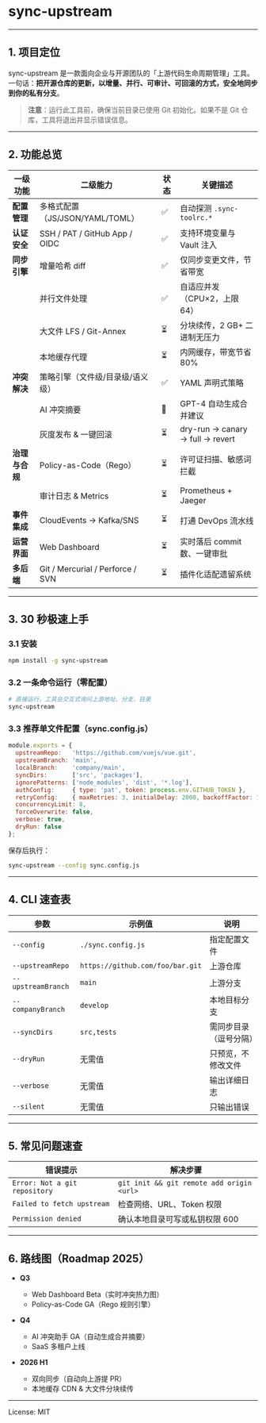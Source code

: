 # sync-upstream  

---

## 1. 项目定位
sync-upstream 是一款面向企业与开源团队的「上游代码生命周期管理」工具。  
一句话：**把开源仓库的更新，以增量、并行、可审计、可回滚的方式，安全地同步到你的私有分支**。
> **注意**：运行此工具前，确保当前目录已使用 Git 初始化。如果不是 Git 仓库，工具将退出并显示错误信息。
---

## 2. 功能总览

| 一级功能 | 二级能力 | 状态 | 关键描述 |
|---|---|---|---|
| **配置管理** | 多格式配置（JS/JSON/YAML/TOML） | ✅ | 自动探测 `.sync-toolrc.*` |
| **认证安全** | SSH / PAT / GitHub App / OIDC | ✅ | 支持环境变量与 Vault 注入 |
| **同步引擎** | 增量哈希 diff | ✅ | 仅同步变更文件，节省带宽 |
|  | 并行文件处理 | ✅ | 自适应并发（CPU×2，上限 64） |
|  | 大文件 LFS / Git-Annex | ⏳ | 分块续传，2 GB+ 二进制无压力 |
|  | 本地缓存代理 | ⏳ | 内网缓存，带宽节省 80% |
| **冲突解决** | 策略引擎（文件级/目录级/语义级） | ✅ | YAML 声明式策略 |
|  | AI 冲突摘要 | 🧪 | GPT-4 自动生成合并建议 |
|  | 灰度发布 & 一键回滚 | ⏳ | dry-run → canary → full → revert |
| **治理与合规** | Policy-as-Code（Rego） | ⏳ | 许可证扫描、敏感词拦截 |
|  | 审计日志 & Metrics | ⏳ | Prometheus + Jaeger |
| **事件集成** | CloudEvents → Kafka/SNS | ⏳ | 打通 DevOps 流水线 |
| **运营界面** | Web Dashboard | ⏳ | 实时落后 commit 数、一键审批 |
| **多后端** | Git / Mercurial / Perforce / SVN | ⏳ | 插件化适配遗留系统 |

---

## 3. 30 秒极速上手

### 3.1 安装
```bash
npm install -g sync-upstream
```

### 3.2 一条命令运行（零配置）
```bash
# 直接运行，工具会交互式询问上游地址、分支、目录
sync-upstream
```

### 3.3 推荐单文件配置（sync.config.js）
```js
module.exports = {
  upstreamRepo:   'https://github.com/vuejs/vue.git',
  upstreamBranch: 'main',
  localBranch:    'company/main',
  syncDirs:       ['src', 'packages'],
  ignorePatterns: ['node_modules', 'dist', '*.log'],
  authConfig:     { type: 'pat', token: process.env.GITHUB_TOKEN },
  retryConfig:    { maxRetries: 3, initialDelay: 2000, backoffFactor: 1.5 },
  concurrencyLimit: 8,
  forceOverwrite: false,
  verbose: true,
  dryRun: false
};
```
保存后执行：
```bash
sync-upstream --config sync.config.js
```

---

## 4. CLI 速查表

| 参数 | 示例值 | 说明 |
|---|---|---|
| `--config` | `./sync.config.js` | 指定配置文件 |
| `--upstreamRepo` | `https://github.com/foo/bar.git` | 上游仓库 |
| `--upstreamBranch` | `main` | 上游分支 |
| `--companyBranch` | `develop` | 本地目标分支 |
| `--syncDirs` | `src,tests` | 需同步目录（逗号分隔） |
| `--dryRun` | 无需值 | 只预览，不修改文件 |
| `--verbose` | 无需值 | 输出详细日志 |
| `--silent` | 无需值 | 只输出错误 |

---

## 5. 常见问题速查

| 错误提示 | 解决步骤 |
|---|---|
| `Error: Not a git repository` | `git init && git remote add origin <url>` |
| `Failed to fetch upstream` | 检查网络、URL、Token 权限 |
| `Permission denied` | 确认本地目录可写或私钥权限 600 |

---

## 6. 路线图（Roadmap 2025）

- **Q3**  
  - Web Dashboard Beta（实时冲突热力图）  
  - Policy-as-Code GA（Rego 规则引擎）  

- **Q4**  
  - AI 冲突助手 GA（自动生成合并摘要）  
  - SaaS 多租户上线  

- **2026 H1**  
  - 双向同步（自动向上游提 PR）  
  - 本地缓存 CDN & 大文件分块续传  

---

License: MIT
